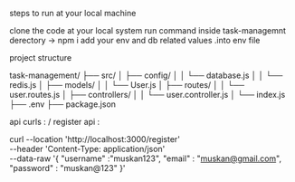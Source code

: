 steps to run at your local machine

clone the code at your local system
run command inside task-managemnt derectory -> npm i
add your env and db related values .into env file


project structure

task-management/
├── src/
│   ├── config/
│   │   └── database.js
│   │   └── redis.js
│   ├── models/
│   │   └── User.js
│   ├── routes/
│   │   └── user.routes.js
│   ├── controllers/
│   │   └── user.controller.js
│   └── index.js
├── .env
├── package.json

api curls :
/ register api : 

curl --location 'http://localhost:3000/register' \
--header 'Content-Type: application/json' \
--data-raw '{
    "username" :"muskan123",
    "email" : "muskan@gmail.com",
    "password" : "muskan@123"
}'

